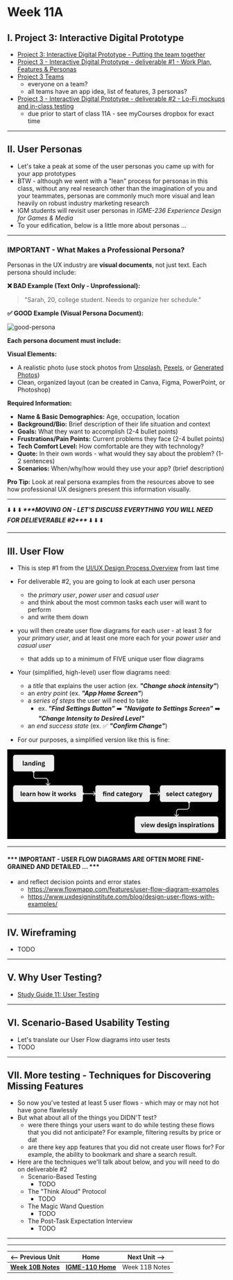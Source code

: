 # Week 11A

## I. Project 3: Interactive Digital Prototype
- [Project 3: Interactive Digital Prototype - Putting the team together](../documents/p3-put-team-together.md)
- [Project 3 - Interactive Digital Prototype - deliverable #1 - Work Plan, Features & Personas](../documents/p3-work-plan.md)
- [Project 3 Teams](../documents/p3-teams.md)
  - everyone on a team?
  - all teams have an app idea, list of features, 3 personas?
- [Project 3 - Interactive Digital Prototype - deliverable #2 - Lo-Fi mockups and in-class testing](../documents/p3-lofi-deliverable.md)
  - due prior to start of class 11A - see myCourses dropbox for exact time

---

## II. User Personas

- Let's take a peak at some of the user personas you came up with for your app prototypes
- BTW - although we went with a "lean" process for personas in this class, without any real research other than the imagination of you and your teammates, personas are commonly much more visual and lean heavily on robust industry marketing research
- IGM students will revisit user personas in *IGME-236 Experience Design for Games & Media*
- To your edification, below is a little more about personas ...

---

### IMPORTANT - What Makes a Professional Persona?

Personas in the UX industry are **visual documents**, not just text. Each persona should include:

**❌ BAD Example (Text Only - Unprofessional):**
> "Sarah, 20, college student. Needs to organize her schedule."

**✅ GOOD Example (Visual Persona Document):**

<img width="800" alt="good-persona" src="https://github.com/user-attachments/assets/943f5636-a7ae-4746-b4d5-7d3435abb678" />

**Each persona document must include:**

**Visual Elements:**
- A realistic photo (use stock photos from [Unsplash](https://unsplash.com), [Pexels](https://www.pexels.com), or [Generated Photos](https://generated.photos))
- Clean, organized layout (can be created in Canva, Figma, PowerPoint, or Photoshop)

**Required Information:**
- **Name & Basic Demographics:** Age, occupation, location
- **Background/Bio:** Brief description of their life situation and context
- **Goals:** What they want to accomplish (2-4 bullet points)
- **Frustrations/Pain Points:** Current problems they face (2-4 bullet points)
- **Tech Comfort Level:** How comfortable are they with technology?
- **Quote:** In their own words - what would they say about the problem? (1-2 sentences)
- **Scenarios:** When/why/how would they use your app? (brief description)


**Pro Tip:** Look at real persona examples from the resources above to see how professional UX designers present this information visually.


---

⬇️ ⬇️ ⬇️   ***\*\*\*MOVING ON - LET'S DISCUSS EVERYTHING YOU WILL NEED FOR DELIEVERABLE #2\*\*\****  ⬇️ ⬇️ ⬇️ 

---

## III. User Flow 
- This is step #1 from the [UI/UX Design Process Overview](10B.md#iii-uiux-design-process-overview) from last time
- For deliverable #2, you are going to look at each user persona
  - the *primary user*, *power user* and *casual user*
  - and think about the most common tasks each user will want to perform
  - and write them down
- you will then create user flow diagrams for each user - at least 3 for your *primary user*, and at least one more each for your *power user* and *casual user*
  - that adds up to a minimum of FIVE unique user flow diagrams
- Your (simplified, high-level) user flow diagrams need:
  - a *title* that explains the user action (ex. ***"Change shock intensity"***)
  - an *entry point* (ex. ***"App Home Screen"***)
  - a *series of steps* the user will need to take
    - ex. ***"Find Settings Button"*** ➡️ ***"Navigate to Settings Screen"*** ➡️ ***"Change Intensity to Desired Level"***
  - an *end success state* (ex. ✅ ***"Confirm Change"***)
 
- For our purposes, a simplified version like this is fine:

![screenshot](../documents/_images/user-flow-diagram.png)

---

#### \*\*\* IMPORTANT - USER FLOW DIAGRAMS ARE OFTEN MORE FINE-GRAINED AND DETAILED ... \*\*\*

- and reflect decision points and error states
  - https://www.flowmapp.com/features/user-flow-diagram-examples
  - https://www.uxdesigninstitute.com/blog/design-user-flows-with-examples/


---

## IV. Wireframing

- TODO

---

## V. Why User Testing?

- [Study Guide 11: User Testing](https://docs.google.com/document/d/1f5h_8OBTGzORzFFOK5QamQqt4XgW4_Xe_ERmpZ9bmU0/edit?usp=sharing)

---

## VI. Scenario-Based Usability Testing
- Let's translate our User Flow diagrams into user tests
- TODO
 
---

## VII. More testing - Techniques for Discovering Missing Features
- So now you've tested at least 5 user flows - which may or may not hot have gone flawlessly
- But what about all of the things you DIDN'T test?
  - were there things your users want to do while testing these flows that you did not anticipate? For example, filtering results by price or dat
  - are there key app features that you did not create user flows for? For example, the ability to bookmark and share a search result.
- Here are the techniques we'll talk about below, and you will need to do on deliverable #2
  - Scenario-Based Testing
    - TODO
  - The "Think Aloud" Protocol
    - TODO
  - The Magic Wand Question
    - TODO
  - The Post-Task Expectation Interview
    - TODO

---
---

| <-- Previous Unit | Home | Next Unit -->
| --- | --- | --- 
|   [**Week 10B Notes**](10B.md)  |  [**IGME-110 Home**](../) | Week 11B Notes
